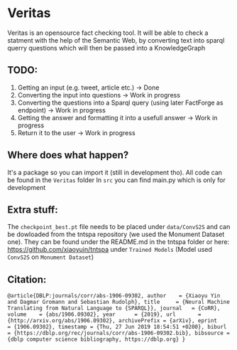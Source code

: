 # Veritas

Veritas is an opensource fact checking tool.
It will be able to check a statment with the help of the Semantic Web, by converting text into sparql querry questions which will then be passed into a KnowledgeGraph


## TODO:
1. Getting an input (e.g. tweet, article etc.) -> Done
2. Converting the input into questions -> Work in progress
3. Converting the questions into a Sparql query (using later FactForge as endpoint) -> Work in progress
4. Getting the answer and formatting it into a usefull answer -> Work in progress
5. Return it to the user -> Work in progress


## Where does what happen?
It's a package so you can import it (still in development tho).
All code can be found in the `Veritas` folder
In `src` you can find main.py which is only for development

## Extra stuff:
The `checkpoint_best.pt` file needs to be placed under `data/ConvS2S` and can be dowloaded from the tntspa repository (we used the Monument Dataset one). They can be found under the README.md in the tntspa folder or here: https://github.com/xiaoyuin/tntspa under `Trained Models` (Model used `ConvS2S` on `Monument Dataset`)


## Citation:

`@article{DBLP:journals/corr/abs-1906-09302,
  author    = {Xiaoyu Yin and
               Dagmar Gromann and
               Sebastian Rudolph},
  title     = {Neural Machine Translating from Natural Language to {SPARQL}},
  journal   = {CoRR},
  volume    = {abs/1906.09302},
  year      = {2019},
  url       = {http://arxiv.org/abs/1906.09302},
  archivePrefix = {arXiv},
  eprint    = {1906.09302},
  timestamp = {Thu, 27 Jun 2019 18:54:51 +0200},
  biburl    = {https://dblp.org/rec/journals/corr/abs-1906-09302.bib},
  bibsource = {dblp computer science bibliography, https://dblp.org}
}`